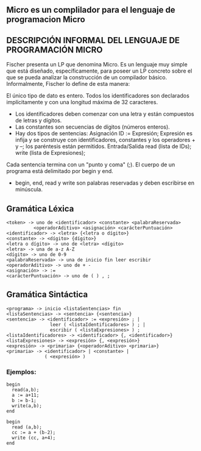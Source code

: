 ## Micro es un complilador para el lenguaje de programacion Micro

## DESCRIPCIÓN INFORMAL DEL LENGUAJE DE PROGRAMACIÓN MICRO
Fischer presenta un LP que denomina Micro. Es un lenguaje muy simple que está diseñado,
específicamente, para poseer un LP concreto sobre el que se pueda analizar la construcción de un
compilador básico.
Informalmente, Fischer lo define de esta manera:

El único tipo de dato es entero.
Todos los identificadores son declarados implícitamente y con una
longitud máxima de 32 caracteres.
- Los identificadores deben comenzar con una letra y están compuestos
de letras y dígitos.
- Las constantes son secuencias de dígitos (números enteros).
- Hay dos tipos de sentencias:
Asignación
  ID := Expresión;
  Expresión es infija y se construye con identificadores,
  constantes y los operadores + y –; los paréntesis están
  permitidos.
Entrada/Salida
  read (lista de IDs);
  write (lista de Expresiones);

Cada sentencia termina con un "punto y coma" (;). El cuerpo de un
programa está delimitado por begin y end.
- begin, end, read y write son palabras reservadas y deben
escribirse en minúscula.

## Gramática Léxica
```
<token> -> uno de <identificador> <constante> <palabraReservada>
          <operadorAditivo> <asignación> <carácterPuntuación>
<identificador> -> <letra> {<letra o dígito>}
<constante> -> <dígito> {dígito>}
<letra o dígito> -> uno de <letra> <dígito>
<letra> -> una de a-z A-Z
<dígito> -> uno de 0-9
<palabraReservada> -> una de inicio fin leer escribir
<operadorAditivo> -> uno de + -
<asignación> -> :=
<carácterPuntuación> -> uno de ( ) , ;
```
## Gramática Sintáctica
```
<programa> -> inicio <listaSentencias> fin
<listaSentencias> -> <sentencia> {<sentencia>}
<sentencia> -> <identificador> := <expresión> ; |
                leer ( <listaIdentificadores> ) ; |
                escribir ( <listaExpresiones> ) ;
<listaIdentificadores> -> <identificador> {, <identificador>}
<listaExpresiones> -> <expresión> {, <expresión>}
<expresión> -> <primaria> {<operadorAditivo> <primaria>}
<primaria> -> <identificador> | <constante> |
              ( <expresión> )
```

### Ejemplos:
```
begin
  read(a,b);
  a := a+11;
  b := b-1;
  write(a,b);
end
```
```
begin
  read (a,b);
  cc := a + (b-2);
  write (cc, a+4);
end
```
